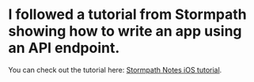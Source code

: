 # I followed a tutorial from Stormpath showing how to write an app using an API endpoint.  

You can check out the tutorial here: [Stormpath Notes iOS tutorial](https://stormpath.com/blog/build-note-taking-app-swift-ios/).
